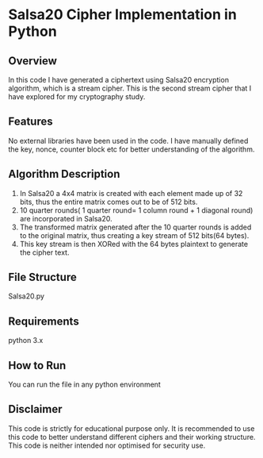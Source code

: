 # Salsa20 Cipher Implementation in Python

##  Overview
In this code I have generated a ciphertext using Salsa20 encryption algorithm, which is a stream cipher. This is the second stream cipher that I have explored for my cryptography study.

##  Features
No external libraries have been used in the code. I have manually defined the key, nonce, counter block etc for better understanding of the algorithm.

##  Algorithm Description
1. In Salsa20 a 4x4 matrix is created with each element made up of 32 bits, thus the entire matrix comes out to be of 512 bits.
2. 10 quarter rounds( 1 quarter round= 1 column round + 1 diagonal round) are incorporated in Salsa20.
3. The transformed matrix generated after the 10 quarter rounds is added to the original matrix, thus creating a key stream of 512 bits(64 bytes).
4. This key stream is then XORed with the 64 bytes plaintext to generate the cipher text.

##  File Structure
 Salsa20.py

##  Requirements
python 3.x 

##  How to Run
You can run the file in any python environment

## Disclaimer
This code is strictly for educational purpose only. It is recommended to use this code to better understand different ciphers and their working structure. This code is neither intended nor optimised for security use.